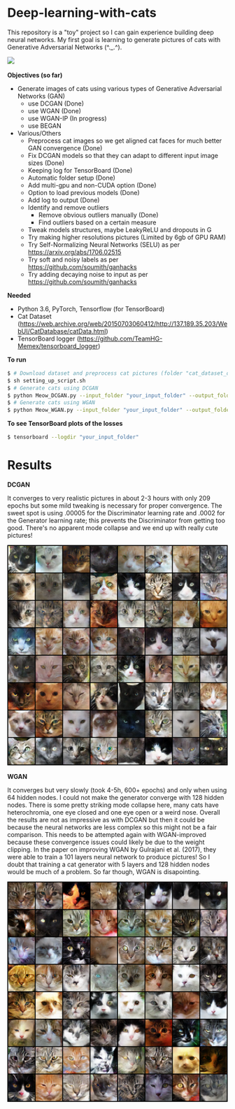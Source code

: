 # Deep-learning-with-cats

This repository is a "toy" project so I can gain experience building deep neural networks. My first goal is learning to generate pictures of cats with Generative Adversarial Networks (^._.^). 

![](/images/DCGAN_220epochs.gif)

**Objectives (so far)**
* Generate images of cats using various types of Generative Adversarial Networks (GAN)
  * use DCGAN (Done)
  * use WGAN (Done)
  * use WGAN-IP (In progress)
  * use BEGAN
* Various/Others
  * Preprocess cat images so we get aligned cat faces for much better GAN convergence (Done)
  * Fix DCGAN models so that they can adapt to different input image sizes (Done)
  * Keeping log for TensorBoard (Done)
  * Automatic folder setup (Done)
  * Add multi-gpu and non-CUDA option (Done)
  * Option to load previous models (Done)
  * Add log to output (Done)
  * Identify and remove outliers
    * Remove obvious outliers manually (Done)
    * Find outliers based on a certain measure
  * Tweak models structures, maybe LeakyReLU and dropouts in G
  * Try making higher resolutions pictures (Limited by 6gb of GPU RAM)
  * Try Self-Normalizing Neural Networks (SELU) as per https://arxiv.org/abs/1706.02515
  * Try soft and noisy labels as per https://github.com/soumith/ganhacks
  * Try adding decaying noise to input as per https://github.com/soumith/ganhacks
  
**Needed**

* Python 3.6, PyTorch, Tensorflow (for TensorBoard)
* Cat Dataset (https://web.archive.org/web/20150703060412/http://137.189.35.203/WebUI/CatDatabase/catData.html)
* TensorBoard logger (https://github.com/TeamHG-Memex/tensorboard_logger)

**To run**
```bash
$ # Download dataset and preprocess cat pictures (folder "cat_dataset_output" contains the cat faces)
$ sh setting_up_script.sh
$ # Generate cats using DCGAN
$ python Meow_DCGAN.py --input_folder "your_input_folder" --output_folder "your_output_folder"
$ # Generate cats using WGAN
$ python Meow_WGAN.py --input_folder "your_input_folder" --output_folder "your_output_folder"
```
**To see TensorBoard plots of the losses**
```bash
$ tensorboard --logdir "your_input_folder"
```

# Results

**DCGAN**

It converges to very realistic pictures in about 2-3 hours with only 209 epochs but some mild tweaking is necessary for proper convergence. The sweet spot is using .00005 for the Discriminator learning rate and .0002 for the Generator learning rate; this prevents the Discriminator from getting too good. There's no apparent mode collapse and we end up with really cute pictures!

![](/images/DCGAN_209epoch.png)

**WGAN**

It converges but very slowly (took 4-5h, 600+ epochs) and only when using 64 hidden nodes. I could not make the generator converge with 128 hidden nodes. There is some pretty striking mode collapse here, many cats have heterochromia, one eye closed and one eye open or a weird nose. Overall the results are not as impressive as with DCGAN but then it could be because the neural networks are less complex so this might not be a fair comparison. This needs to be attempted again with WGAN-improved because these convergence issues could likely be due to the weight clipping. In the paper on improving WGAN by Gulrajani et al. (2017), they were able to train a 101 layers neural network to produce pictures! So I doubt that training a cat generator with 5 layers and 128 hidden nodes would be much of a problem. So far though, WGAN is disapointing.

![](/images/WGAN_1408epoch.png)
